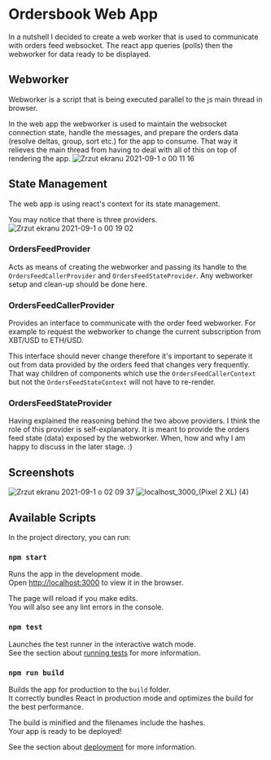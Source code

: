 # Ordersbook Web App

In a nutshell I decided to create a web worker that is used to communicate with orders feed websocket. The react app queries (polls) then the webworker for data ready to be displayed.

## Webworker
Webworker is a script that is being executed parallel to the js main thread in browser. 

In the web app the webworker is used to maintain the websocket connection state, handle the messages, and prepare the orders data (resolve deltas, group, sort etc.) for the app to consume. That way it relieves the main thread from having to deal with all of this on top of rendering the app.
![Zrzut ekranu 2021-09-1 o 00 11 16](https://user-images.githubusercontent.com/2019970/131582663-0905f18e-e103-4094-8ad0-2bf7b01e5c3c.png)

## State Management
The web app is using react's context for its state management.

You may notice that there is three providers. 
![Zrzut ekranu 2021-09-1 o 00 19 02](https://user-images.githubusercontent.com/2019970/131583050-5de58cda-6c81-4a1c-a1ba-6f6a1638832b.png)

### OrdersFeedProvider
Acts as means of creating the webworker and passing its handle to the `OrdersFeedCallerProvider` and `OrdersFeedStateProvider`. Any webworker setup and clean-up should be done here.

### OrdersFeedCallerProvider
Provides an interface to communicate with the order feed webworker. For example to request the webworker to change the current subscription from XBT/USD to ETH/USD.

This interface should never change therefore it's important to seperate it out from data provided by the orders feed that changes very frequently. That way children of components which use the `OrdersFeedCallerContext` but not the `OrdersFeedStateContext` will not have to re-render.

### OrdersFeedStateProvider
Having explained the reasoning behind the two above providers. I think the role of this provider is self-explanatory. It is meant to provide the orders feed state (data) exposed by the webworker. When, how and why I am happy to discuss in the later stage. :)

## Screenshots
![Zrzut ekranu 2021-09-1 o 02 09 37](https://user-images.githubusercontent.com/2019970/131593031-05114bfc-ed3e-4115-91aa-a853dd3b3403.png)
![localhost_3000_(Pixel 2 XL) (4)](https://user-images.githubusercontent.com/2019970/131593027-32674bb5-d639-4e54-a67f-b0c7872b88f2.png)



## Available Scripts

In the project directory, you can run:

### `npm start`

Runs the app in the development mode.\
Open [http://localhost:3000](http://localhost:3000) to view it in the browser.

The page will reload if you make edits.\
You will also see any lint errors in the console.

### `npm test`

Launches the test runner in the interactive watch mode.\
See the section about [running tests](https://facebook.github.io/create-react-app/docs/running-tests) for more information.

### `npm run build`

Builds the app for production to the `build` folder.\
It correctly bundles React in production mode and optimizes the build for the best performance.

The build is minified and the filenames include the hashes.\
Your app is ready to be deployed!

See the section about [deployment](https://facebook.github.io/create-react-app/docs/deployment) for more information.



